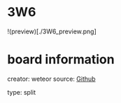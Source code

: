 # 3W6

!(preview)[./3W6_preview.png]

# board information

creator: weteor
source: [Github](https://github.com/weteor/3w6)

type: split

